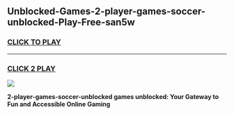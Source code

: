 
## Unblocked-Games-2-player-games-soccer-unblocked-Play-Free-san5w
<h3>
<a href="https://premium76.site?title=2-player-games-soccer-unblocked&ref=17A">CLICK TO PLAY</a></h3>
<hr>

<h3>
<a href="https://premium76.site?title=2-player-games-soccer-unblocked&ref=17A">CLICK 2 PLAY</a>
  
</h3>

<a href="https://premium76.site?title=2-player-games-soccer-unblocked&ref=17A"><img src="https://clearcache.store/games.png"></a>


**2-player-games-soccer-unblocked games unblocked: Your Gateway to Fun and Accessible Online Gaming**
